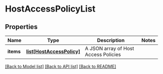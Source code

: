 # HostAccessPolicyList

## Properties
Name | Type | Description | Notes
------------ | ------------- | ------------- | -------------
**items** | [**list[HostAccessPolicy]**](HostAccessPolicy.md) | A JSON array of Host Access Policies | 

[[Back to Model list]](../README.md#documentation-for-models) [[Back to API list]](../README.md#documentation-for-api-endpoints) [[Back to README]](../README.md)

